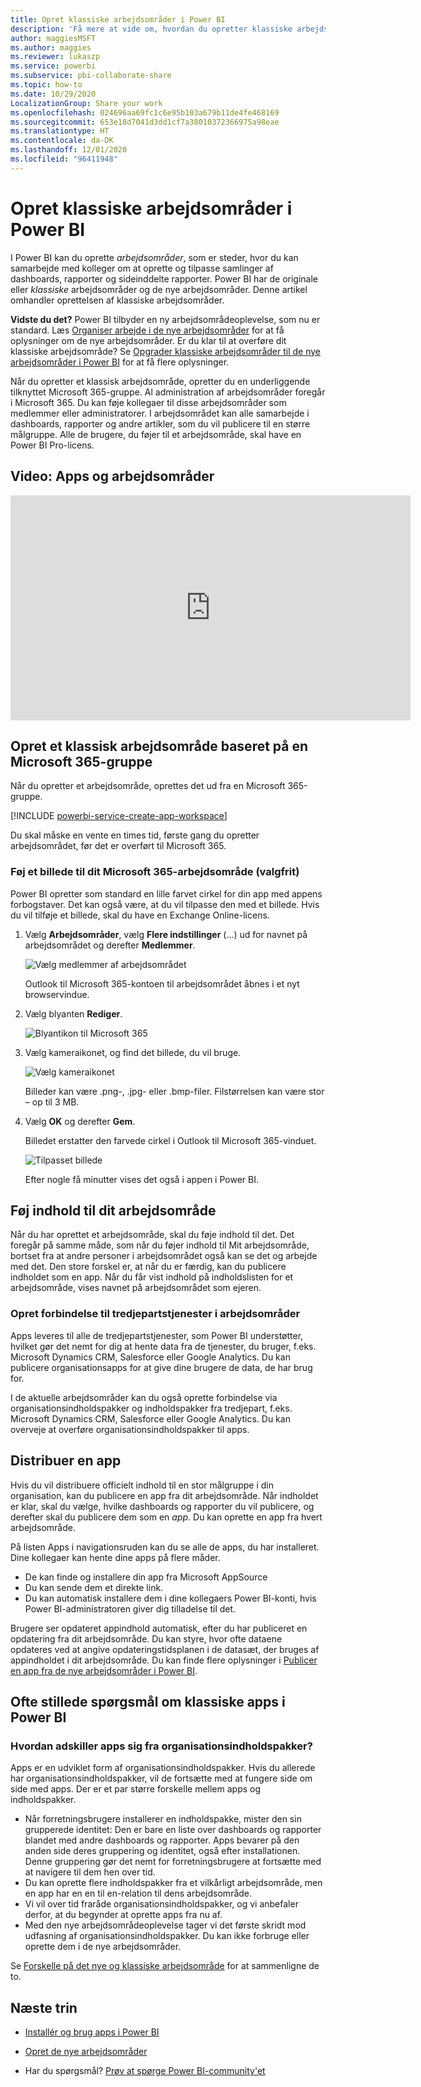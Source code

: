 ```yaml
---
title: Opret klassiske arbejdsområder i Power BI
description: 'Få mere at vide om, hvordan du opretter klassiske arbejdsområder: Samlinger af dashboards, rapporter og sideinddelte rapporter, der er udviklet til at levere vigtige målepunkter for din organisation.'
author: maggiesMSFT
ms.author: maggies
ms.reviewer: lukaszp
ms.service: powerbi
ms.subservice: pbi-collaborate-share
ms.topic: how-to
ms.date: 10/29/2020
LocalizationGroup: Share your work
ms.openlocfilehash: 024696aa69fc1c6e95b103a679b11de4fe468169
ms.sourcegitcommit: 653e18d7041d3dd1cf7a38010372366975a98eae
ms.translationtype: HT
ms.contentlocale: da-DK
ms.lasthandoff: 12/01/2020
ms.locfileid: "96411948"
---
```

# <a name="create-classic-workspaces-in-power-bi"></a>Opret klassiske arbejdsområder i Power BI

I Power BI kan du oprette *arbejdsområder*, som er steder, hvor du kan samarbejde med kolleger om at oprette og tilpasse samlinger af dashboards, rapporter og sideinddelte rapporter. Power BI har de originale eller *klassiske* arbejdsområder og de nye arbejdsområder. Denne artikel omhandler oprettelsen af klassiske arbejdsområder.

**Vidste du det?** Power BI tilbyder en ny arbejdsområdeoplevelse, som nu er standard. Læs [Organiser arbejde i de nye arbejdsområder](service-new-workspaces.md) for at få oplysninger om de nye arbejdsområder. Er du klar til at overføre dit klassiske arbejdsområde? Se [Opgrader klassiske arbejdsområder til de nye arbejdsområder i Power BI](service-upgrade-workspaces.md) for at få flere oplysninger.

Når du opretter et klassisk arbejdsområde, opretter du en underliggende tilknyttet Microsoft 365-gruppe. Al administration af arbejdsområder foregår i Microsoft 365. Du kan føje kollegaer til disse arbejdsområder som medlemmer eller administratorer. I arbejdsområdet kan alle samarbejde i dashboards, rapporter og andre artikler, som du vil publicere til en større målgruppe. Alle de brugere, du føjer til et arbejdsområde, skal have en Power BI Pro-licens.

## <a name="video-apps-and-workspaces"></a>Video: Apps og arbejdsområder
<iframe width="640" height="360" src="https://www.youtube.com/embed/Ey5pyrr7Lk8?showinfo=0" frameborder="0" allowfullscreen></iframe>

## <a name="create-a-classic-workspace-based-on-a-microsoft-365-group"></a>Opret et klassisk arbejdsområde baseret på en Microsoft 365-gruppe

Når du opretter et arbejdsområde, oprettes det ud fra en Microsoft 365-gruppe.

[!INCLUDE [powerbi-service-create-app-workspace](../includes/powerbi-service-create-app-workspace.md)]

Du skal måske en vente en times tid, første gang du opretter arbejdsområdet, før det er overført til Microsoft 365.

### <a name="add-an-image-to-your-microsoft-365-workspace-optional"></a>Føj et billede til dit Microsoft 365-arbejdsområde (valgfrit)
Power BI opretter som standard en lille farvet cirkel for din app med appens forbogstaver. Det kan også være, at du vil tilpasse den med et billede. Hvis du vil tilføje et billede, skal du have en Exchange Online-licens.

1. Vælg **Arbejdsområder**, vælg **Flere indstillinger** (...) ud for navnet på arbejdsområdet og derefter **Medlemmer**. 
   
     ![Vælg medlemmer af arbejdsområdet](media/service-create-workspaces/power-bi-workspace-old-members.png)
   
    Outlook til Microsoft 365-kontoen til arbejdsområdet åbnes i et nyt browservindue.
2. Vælg blyanten **Rediger**.
   
     ![Blyantikon til Microsoft 365](media/service-create-workspaces/power-bi-workspace-old-edit-group.png)
3. Vælg kameraikonet, og find det billede, du vil bruge.
   
     ![Vælg kameraikonet](media/service-create-workspaces/power-bi-workspace-old-camera.png)

     Billeder kan være .png-, .jpg- eller .bmp-filer. Filstørrelsen kan være stor – op til 3 MB. 

4. Vælg **OK** og derefter **Gem**.
   
    Billedet erstatter den farvede cirkel i Outlook til Microsoft 365-vinduet.
   
     ![Tilpasset billede](media/service-create-workspaces/power-bi-workspace-old-new-image.png)
   
    Efter nogle få minutter vises det også i appen i Power BI.

## <a name="add-content-to-your-workspace"></a>Føj indhold til dit arbejdsområde

Når du har oprettet et arbejdsområde, skal du føje indhold til det. Det foregår på samme måde, som når du føjer indhold til Mit arbejdsområde, bortset fra at andre personer i arbejdsområdet også kan se det og arbejde med det. Den store forskel er, at når du er færdig, kan du publicere indholdet som en app. Når du får vist indhold på indholdslisten for et arbejdsområde, vises navnet på arbejdsområdet som ejeren.

### <a name="connect-to-third-party-services-in-workspaces"></a>Opret forbindelse til tredjepartstjenester i arbejdsområder

Apps leveres til alle de tredjepartstjenester, som Power BI understøtter, hvilket gør det nemt for dig at hente data fra de tjenester, du bruger, f.eks. Microsoft Dynamics CRM, Salesforce eller Google Analytics. Du kan publicere organisationsapps for at give dine brugere de data, de har brug for.

I de aktuelle arbejdsområder kan du også oprette forbindelse via organisationsindholdspakker og indholdspakker fra tredjepart, f.eks. Microsoft Dynamics CRM, Salesforce eller Google Analytics. Du kan overveje at overføre organisationsindholdspakker til apps.

## <a name="distribute-an-app"></a>Distribuer en app

Hvis du vil distribuere officielt indhold til en stor målgruppe i din organisation, kan du publicere en app fra dit arbejdsområde.  Når indholdet er klar, skal du vælge, hvilke dashboards og rapporter du vil publicere, og derefter skal du publicere dem som en *app*. Du kan oprette en app fra hvert arbejdsområde.

På listen Apps i navigationsruden kan du se alle de apps, du har installeret. Dine kollegaer kan hente dine apps på flere måder. 
- De kan finde og installere din app fra Microsoft AppSource
- Du kan sende dem et direkte link. 
- Du kan automatisk installere dem i dine kollegaers Power BI-konti, hvis Power BI-administratoren giver dig tilladelse til det. 

Brugere ser opdateret appindhold automatisk, efter du har publiceret en opdatering fra dit arbejdsområde. Du kan styre, hvor ofte dataene opdateres ved at angive opdateringstidsplanen i de datasæt, der bruges af appindholdet i dit arbejdsområde. Du kan finde flere oplysninger i [Publicer en app fra de nye arbejdsområder i Power BI](service-create-distribute-apps.md).

## <a name="power-bi-classic-apps-faq"></a>Ofte stillede spørgsmål om klassiske apps i Power BI

### <a name="how-are-apps-different-from-organizational-content-packs"></a>Hvordan adskiller apps sig fra organisationsindholdspakker?
Apps er en udviklet form af organisationsindholdspakker. Hvis du allerede har organisationsindholdspakker, vil de fortsætte med at fungere side om side med apps. Der er et par større forskelle mellem apps og indholdspakker. 

* Når forretningsbrugere installerer en indholdspakke, mister den sin grupperede identitet: Den er bare en liste over dashboards og rapporter blandet med andre dashboards og rapporter. Apps bevarer på den anden side deres gruppering og identitet, også efter installationen. Denne gruppering gør det nemt for forretningsbrugere at fortsætte med at navigere til dem hen over tid.
* Du kan oprette flere indholdspakker fra et vilkårligt arbejdsområde, men en app har en en til en-relation til dens arbejdsområde. 
* Vi vil over tid fraråde organisationsindholdspakker, og vi anbefaler derfor, at du begynder at oprette apps fra nu af.  
* Med den nye arbejdsområdeoplevelse tager vi det første skridt mod udfasning af organisationsindholdspakker. Du kan ikke forbruge eller oprette dem i de nye arbejdsområder.

Se [Forskelle på det nye og klassiske arbejdsområde](service-new-workspaces.md#new-and-classic-workspace-differences) for at sammenligne de to. 

## <a name="next-steps"></a>Næste trin
* [Installér og brug apps i Power BI](service-create-distribute-apps.md)
- [Opret de nye arbejdsområder](service-create-the-new-workspaces.md)
* Har du spørgsmål? [Prøv at spørge Power BI-community'et](https://community.powerbi.com/)
